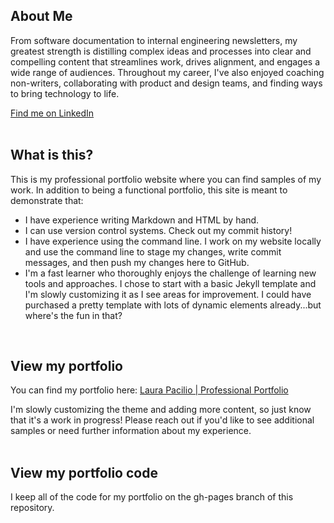 ## About Me
From software documentation to internal engineering newsletters, my greatest strength is distilling complex ideas and processes into clear and compelling content that streamlines work, drives alignment, and engages a wide range of audiences. Throughout my career, I've also enjoyed coaching non-writers, collaborating with product and design teams, and finding ways to bring technology to life. 

<a href="https://www.linkedin.com/in/laura-pacilio/">Find me on LinkedIn</a> 
<br><br>

## What is this?
This is my professional portfolio website where you can find samples of my work. In addition to being a functional portfolio, this site is meant to demonstrate that:
* I have experience writing Markdown and HTML by hand. 
* I can use version control systems. Check out my commit history!
* I have experience using the command line. I work on my website locally and use the command line to stage my changes, write commit messages, and then push my changes here to GitHub.
* I'm a fast learner who thoroughly enjoys the challenge of learning new tools and approaches. I chose to start with a basic Jekyll template and I'm slowly customizing it as I see areas for improvement. I could have purchased a pretty template with lots of dynamic elements already...but where's the fun in that?
<br>

## View my portfolio
You can find my portfolio here: <a href="https://laurapacilio.github.io/">Laura Pacilio | Professional Portfolio</a>

I'm slowly customizing the theme and adding more content, so just know that it's a work in progress! Please reach out if you'd like to see additional samples or need further information about my experience. 
<br><br>

## View my portfolio code
I keep all of the code for my portfolio on the gh-pages branch of this repository. 
